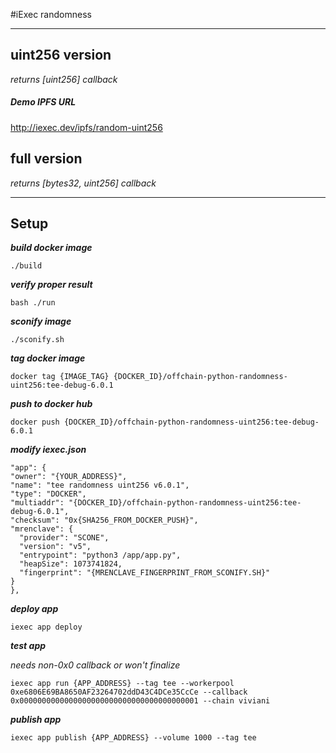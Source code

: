 #iExec randomness

---
## uint256 version

*returns [uint256] callback*

##### Demo IPFS URL

http://iexec.dev/ipfs/random-uint256

## full version
*returns [bytes32, uint256] callback*

---
## Setup
***build docker image***

    ./build

***verify proper result***

    bash ./run

***sconify image***

    ./sconify.sh

***tag docker image***

    docker tag {IMAGE_TAG} {DOCKER_ID}/offchain-python-randomness-uint256:tee-debug-6.0.1

***push to docker hub***

    docker push {DOCKER_ID}/offchain-python-randomness-uint256:tee-debug-6.0.1

***modify iexec.json***


    "app": {
    "owner": "{YOUR_ADDRESS}",
    "name": "tee randomness uint256 v6.0.1",
    "type": "DOCKER",
    "multiaddr": "{DOCKER_ID}/offchain-python-randomness-uint256:tee-debug-6.0.1",
    "checksum": "0x{SHA256_FROM_DOCKER_PUSH}",
    "mrenclave": {
      "provider": "SCONE",
      "version": "v5",
      "entrypoint": "python3 /app/app.py",
      "heapSize": 1073741824,
      "fingerprint": "{MRENCLAVE_FINGERPRINT_FROM_SCONIFY.SH}"
    }
    },


***deploy app***

    iexec app deploy

***test app***

*needs non-0x0 callback or won't finalize*

    iexec app run {APP_ADDRESS} --tag tee --workerpool 0xe6806E69BA8650AF23264702ddD43C4DCe35CcCe --callback 0x0000000000000000000000000000000000000001 --chain viviani

***publish app***

    iexec app publish {APP_ADDRESS} --volume 1000 --tag tee


